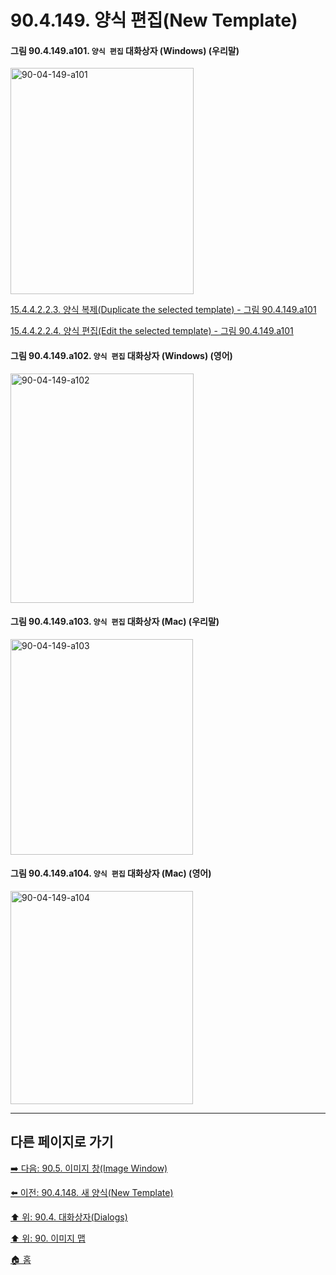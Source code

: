 # 90.4.149. 양식 편집(New Template)

<a id="90-04-149-a101"></a>

#### 그림 90.4.149.a101. `양식 편집` 대화상자 (Windows) (우리말)
<img width="293" height="362" alt="90-04-149-a101" src="https://github.com/user-attachments/assets/917cd0b7-b968-4c13-a6d0-9f51c166e3b2" />

[15.4.4.2.2.3. 양식 복제(Duplicate the selected template) - 그림 90.4.149.a101](./15-04-04-02-02-03-duplicate_the_selected_template.md#90-04-149-a101)

[15.4.4.2.2.4. 양식 편집(Edit the selected template) - 그림 90.4.149.a101](./15-04-04-02-02-04-edit_the_selected_template.md#90-04-149-a101)

<a id="90-04-149-a102"></a>

#### 그림 90.4.149.a102. `양식 편집` 대화상자 (Windows) (영어)
<img width="293" height="367" alt="90-04-149-a102" src="https://github.com/user-attachments/assets/6ffac6bc-3ad1-4d91-950e-ae7460bbf9c0" />

<a id="90-04-149-a103"></a>

#### 그림 90.4.149.a103. `양식 편집` 대화상자 (Mac) (우리말)
<img width="292" height="345" alt="90-04-149-a103" src="https://github.com/user-attachments/assets/f28421d2-8c76-473d-ba37-3e8e588f9a35" />

<a id="90-04-149-a104"></a>

#### 그림 90.4.149.a104. `양식 편집` 대화상자 (Mac) (영어)
<img width="292" height="341" alt="90-04-149-a104" src="https://github.com/user-attachments/assets/63098073-57b7-4b25-8f9a-58442b373a0a" />

***

## 다른 페이지로 가기

[➡️ 다음: 90.5. 이미지 창(Image Window)](./90-05-00-image_window.md)

[⬅️ 이전: 90.4.148. 새 양식(New Template)](./90-04-0148-new_template.md)

[⬆️ 위: 90.4. 대화상자(Dialogs)](./90-04-0000-dialogs.md)

[⬆️ 위: 90. 이미지 맵](./90-00-image-map.md)

[🏠 홈](./00-home.md)